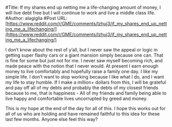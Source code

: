 #Title: If my shares end up netting me a life-changing amount of money, I will live debt free but I will continue to work and live a middle class life.
#Author: alagiglia
#Post URL: [https://www.reddit.com/r/GME/comments/lzhuj3/if_my_shares_end_up_netting_me_a_lifechanging/](https://www.reddit.com/r/GME/comments/lzhuj3/if_my_shares_end_up_netting_me_a_lifechanging/)


I don’t know about the rest of y’all, but I never saw the appeal or logic in getting super flashy cars or a giant mansion simply because one can. That is fine for some but just not for me. I never saw myself becoming rich, and made peace with the notion that I never would. At present I earn enough money to live comfortably and hopefully raise a family one day. I like my simple life. I don’t want to stop working because I like what I do, and I want my life to stay humble. If I make a million+ dollars from this, I will be grateful and pay off all of my debts and probably the debts of my closest friends because to me, that is happiness - All of my friends and family being able to live happy and comfortable lives uncorrupted by greed and money.

This is my hope at the end of the day for all of this. I hope this works out for all of us who are holding and have remained faithful to this idea for these last few months. Anyone else feel this way?